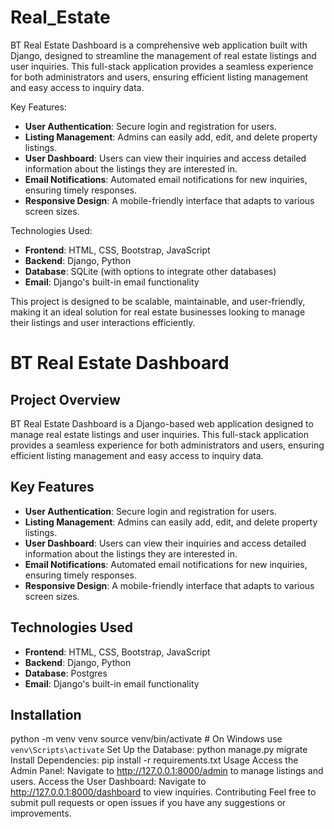 # Real_Estate
BT Real Estate Dashboard is a comprehensive web application built with Django, designed to streamline the management of real estate listings and user inquiries. This full-stack application provides a seamless experience for both administrators and users, ensuring efficient listing management and easy access to inquiry data.

Key Features:
- **User Authentication**: Secure login and registration for users.
- **Listing Management**: Admins can easily add, edit, and delete property listings.
- **User Dashboard**: Users can view their inquiries and access detailed information about the listings they are interested in.
- **Email Notifications**: Automated email notifications for new inquiries, ensuring timely responses.
- **Responsive Design**: A mobile-friendly interface that adapts to various screen sizes.

Technologies Used:
- **Frontend**: HTML, CSS, Bootstrap, JavaScript
- **Backend**: Django, Python
- **Database**: SQLite (with options to integrate other databases)
- **Email**: Django's built-in email functionality

This project is designed to be scalable, maintainable, and user-friendly, making it an ideal solution for real estate businesses looking to manage their listings and user interactions efficiently. 
# BT Real Estate Dashboard

## Project Overview

BT Real Estate Dashboard is a Django-based web application designed to manage real estate listings and user inquiries. This full-stack application provides a seamless experience for both administrators and users, ensuring efficient listing management and easy access to inquiry data.

## Key Features

- **User Authentication**: Secure login and registration for users.
- **Listing Management**: Admins can easily add, edit, and delete property listings.
- **User Dashboard**: Users can view their inquiries and access detailed information about the listings they are interested in.
- **Email Notifications**: Automated email notifications for new inquiries, ensuring timely responses.
- **Responsive Design**: A mobile-friendly interface that adapts to various screen sizes.

## Technologies Used

- **Frontend**: HTML, CSS, Bootstrap, JavaScript
- **Backend**: Django, Python
- **Database**: Postgres
- **Email**: Django's built-in email functionality

## Installation
python -m venv venv
source venv/bin/activate  # On Windows use `venv\Scripts\activate`
Set Up the Database:
python manage.py migrate
Install Dependencies:
pip install -r requirements.txt
Usage
Access the Admin Panel: Navigate to http://127.0.0.1:8000/admin to manage listings and users.
Access the User Dashboard: Navigate to http://127.0.0.1:8000/dashboard to view inquiries.
Contributing
Feel free to submit pull requests or open issues if you have any suggestions or improvements.
